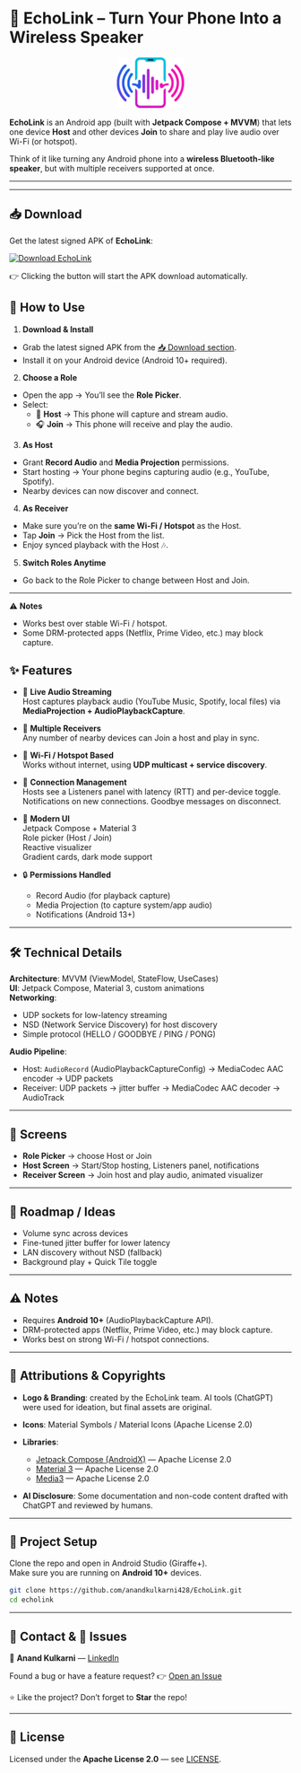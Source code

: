 # 📡 EchoLink – Turn Your Phone Into a Wireless Speaker

<p align="center">
  <img src="docs/logo.png" alt="EchoLink Logo" width="120"/>
</p>

**EchoLink** is an Android app (built with **Jetpack Compose + MVVM**) that lets one device **Host** and other devices **Join** to share and play live audio over Wi-Fi (or hotspot).

Think of it like turning any Android phone into a **wireless Bluetooth-like speaker**, but with multiple receivers supported at once.

---

---

## 📥 Download

Get the latest signed APK of **EchoLink**:

[![Download EchoLink](https://img.shields.io/badge/⬇️_Download-EchoLink-green?style=for-the-badge)](https://github.com/anandkulkarni428/EchoLink/releases/download/v1.0.0/echolink-v1.0.0.apk)

👉 Clicking the button will start the APK download automatically.

## 📖 How to Use

1. **Download & Install**
  - Grab the latest signed APK from the [📥 Download section](#-download).
  - Install it on your Android device (Android 10+ required).

2. **Choose a Role**
  - Open the app → You’ll see the **Role Picker**.
  - Select:
    - 🎤 **Host** → This phone will capture and stream audio.
    - 🎧 **Join** → This phone will receive and play the audio.

3. **As Host**
  - Grant **Record Audio** and **Media Projection** permissions.
  - Start hosting → Your phone begins capturing audio (e.g., YouTube, Spotify).
  - Nearby devices can now discover and connect.

4. **As Receiver**
  - Make sure you’re on the **same Wi-Fi / Hotspot** as the Host.
  - Tap **Join** → Pick the Host from the list.
  - Enjoy synced playback with the Host 🎶.

5. **Switch Roles Anytime**
  - Go back to the Role Picker to change between Host and Join.

---

⚠️ **Notes**
- Works best over stable Wi-Fi / hotspot.
- Some DRM-protected apps (Netflix, Prime Video, etc.) may block capture.



## ✨ Features

- 🎵 **Live Audio Streaming**  
  Host captures playback audio (YouTube Music, Spotify, local files) via **MediaProjection + AudioPlaybackCapture**.

- 📲 **Multiple Receivers**  
  Any number of nearby devices can Join a host and play in sync.

- 📡 **Wi-Fi / Hotspot Based**  
  Works without internet, using **UDP multicast + service discovery**.

- 🔔 **Connection Management**  
  Hosts see a Listeners panel with latency (RTT) and per-device toggle.  
  Notifications on new connections. Goodbye messages on disconnect.

- 🎨 **Modern UI**  
  Jetpack Compose + Material 3  
  Role picker (Host / Join)  
  Reactive visualizer  
  Gradient cards, dark mode support

- 🔒 **Permissions Handled**  
  - Record Audio (for playback capture)  
  - Media Projection (to capture system/app audio)  
  - Notifications (Android 13+)  

---

## 🛠 Technical Details

**Architecture**: MVVM (ViewModel, StateFlow, UseCases)  
**UI**: Jetpack Compose, Material 3, custom animations  
**Networking**:
- UDP sockets for low-latency streaming
- NSD (Network Service Discovery) for host discovery
- Simple protocol (HELLO / GOODBYE / PING / PONG)

**Audio Pipeline**:
- Host: `AudioRecord` (AudioPlaybackCaptureConfig) → MediaCodec AAC encoder → UDP packets  
- Receiver: UDP packets → jitter buffer → MediaCodec AAC decoder → AudioTrack  

---

## 📱 Screens

- **Role Picker** → choose Host or Join  
- **Host Screen** → Start/Stop hosting, Listeners panel, notifications  
- **Receiver Screen** → Join host and play audio, animated visualizer  

---

## 🚀 Roadmap / Ideas

- Volume sync across devices  
- Fine-tuned jitter buffer for lower latency  
- LAN discovery without NSD (fallback)  
- Background play + Quick Tile toggle  

---

## ⚠️ Notes

- Requires **Android 10+** (AudioPlaybackCapture API).  
- DRM-protected apps (Netflix, Prime Video, etc.) may block capture.  
- Works best on strong Wi-Fi / hotspot connections.  

---

## 📜 Attributions & Copyrights

- **Logo & Branding**: created by the EchoLink team. AI tools (ChatGPT) were used for ideation, but final assets are original.  
- **Icons**: Material Symbols / Material Icons (Apache License 2.0)  
- **Libraries**:  
  - [Jetpack Compose (AndroidX)](https://developer.android.com/jetpack/compose) — Apache License 2.0  
  - [Material 3](https://m3.material.io/) — Apache License 2.0  
  - [Media3](https://developer.android.com/guide/topics/media/media3) — Apache License 2.0  

- **AI Disclosure**: Some documentation and non-code content drafted with ChatGPT and reviewed by humans.  

---

## 📂 Project Setup

Clone the repo and open in Android Studio (Giraffe+).  
Make sure you are running on **Android 10+** devices.

```bash
git clone https://github.com/anandkulkarni428/EchoLink.git
cd echolink
```

---

## 📧 Contact & 🐛 Issues

👤 **Anand Kulkarni** — [LinkedIn](https://www.linkedin.com/in/anand-kulkarni-418249188/)  

Found a bug or have a feature request? 👉 [Open an Issue](https://github.com/anandkulkarni428/EchoLink/issues)  

⭐ Like the project? Don’t forget to **Star** the repo!

---

## 📖 License

Licensed under the **Apache License 2.0** — see [LICENSE](LICENSE).


